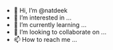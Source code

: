 - 👋 Hi, I’m @natdeek
- 👀 I’m interested in ...
- 🌱 I’m currently learning ...
- 💞️ I’m looking to collaborate on ...
- 📫 How to reach me ...

<!---
natdeek/natdeek is a ✨ special ✨ repository because its `README.md` (this file) appears on your GitHub profile.
You can click the Preview link to take a look at your changes.
--->
